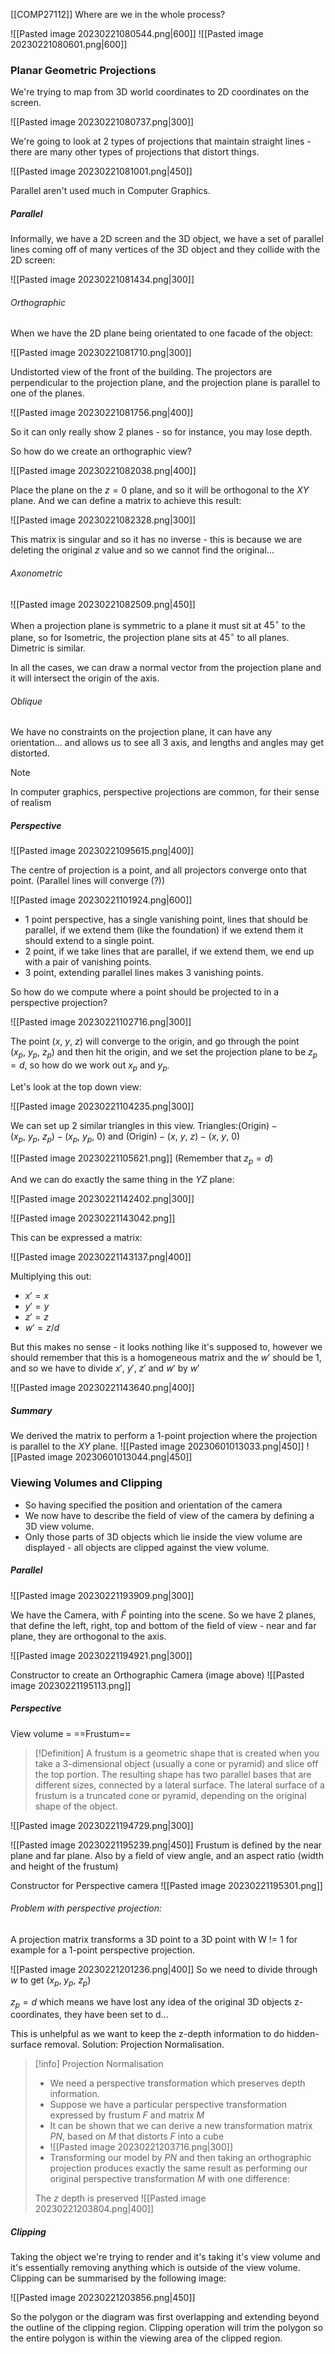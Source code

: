 [[COMP27112]]
Where are we in the whole process?

![[Pasted image 20230221080544.png|600]]
![[Pasted image 20230221080601.png|600]]

### Planar Geometric Projections
We're trying to map from 3D world coordinates to 2D coordinates on the screen.

![[Pasted image 20230221080737.png|300]]

We're going to look at 2 types of projections that maintain straight lines - there are many other types of projections that distort things.

![[Pasted image 20230221081001.png|450]]

Parallel aren't used much in Computer Graphics.

##### Parallel
Informally, we have a 2D screen and the 3D object, we have a set of parallel lines coming off of many vertices of the 3D object and they collide with the 2D screen:

![[Pasted image 20230221081434.png|300]]

###### Orthographic
When we have the 2D plane being orientated to one facade of the object:

![[Pasted image 20230221081710.png|300]]

Undistorted view of the front of the building.
The projectors are perpendicular to the projection plane, and the projection plane is parallel to one of the planes.

![[Pasted image 20230221081756.png|400]]

So it can only really show 2 planes - so for instance, you may lose depth. 

So how do we create an orthographic view?

![[Pasted image 20230221082038.png|400]]

Place the plane on the $z = 0$ plane, and so it will be orthogonal to the $XY$ plane. And we can define a matrix to achieve this result:

![[Pasted image 20230221082328.png|300]]

This matrix is singular and so it has no inverse - this is because we are deleting the original $z$ value and so we cannot find the original...

###### Axonometric

![[Pasted image 20230221082509.png|450]]

When a projection plane is symmetric to a plane it must sit at $45 ^\circ$  to the plane, so for Isometric, the projection plane sits at $45^\circ$ to all planes. Dimetric is similar.

In all the cases, we can draw a normal vector from the projection plane and it will intersect the origin of the axis.

###### Oblique

We have no constraints on the projection plane, it can have any orientation... and allows us to see all 3 axis, and lengths and angles may get distorted.

>[!Note]
>In computer graphics, perspective projections are common, for their sense of realism

##### Perspective

![[Pasted image 20230221095615.png|400]]

The centre of projection is a point, and all projectors converge onto that point. (Parallel lines will converge (?))

![[Pasted image 20230221101924.png|600]]

- 1 point perspective, has a single vanishing point, lines that should be parallel, if we extend them (like the foundation) if we extend them it should extend to a single point.
- 2 point, if we take lines that are parallel, if we extend them, we end up with a pair of vanishing points.
- 3 point, extending parallel lines makes 3 vanishing points.

So how do we compute where a point should be projected to in a perspective projection?

![[Pasted image 20230221102716.png|300]]

The point $(x,\ y,\ z)$ will converge to the origin, and go through the point $(x_p,\ y_p,\ z_p)$ and then hit the origin, and we set the projection plane to be $z_p = d$, so how do we work out $x_p$ and $y_p$.

Let's look at the top down view:

![[Pasted image 20230221104235.png|300]]

We can set up 2 similar triangles in this view.  Triangles:$(\text{Origin})-(x_p,\ y_p,\ z_p)-(x_p,\ y_p,\ 0)$ and $(\text{Origin})-(x,\ y,\ z)-(x,\ y,\ 0)$

![[Pasted image 20230221105621.png]] (Remember that $z_p = d$)

And we can do exactly the same thing in the $YZ$ plane:

![[Pasted image 20230221142402.png|300]]

![[Pasted image 20230221143042.png]]

This can be expressed a matrix:

![[Pasted image 20230221143137.png|400]]

Multiplying this out:
 - $x' = x$
 - $y' = y$
 - $z' = z$
 - $w' = z/d$

But this makes no sense - it looks nothing like it's supposed to, however we should remember that this is a homogeneous matrix and the $w'$ should be 1, and so we have to divide $x',\ y',\ z' \text{ and } w'$ by $w'$

![[Pasted image 20230221143640.png|400]]

##### Summary
We derived the matrix to perform a 1-point projection where the projection is parallel to the $XY$ plane.
![[Pasted image 20230601013033.png|450]]
![[Pasted image 20230601013044.png|450]]


### Viewing Volumes and Clipping

- So having specified the position and orientation of the camera
- We now have to describe the field of view of the camera by defining a 3D view volume.
- Only those parts of 3D objects which lie inside the view volume are displayed - all objects are clipped against the view volume.

##### Parallel
![[Pasted image 20230221193909.png|300]]

We have the Camera, with $\hat F$ pointing into the scene. So we have 2 planes, that define the left, right, top and bottom of the field of view - near and far plane, they are orthogonal to the axis.

![[Pasted image 20230221194921.png|300]]

Constructor to create an Orthographic Camera (image above)
![[Pasted image 20230221195113.png]]


##### Perspective
View volume = ==Frustum==
>[!Definition]
>A frustum is a geometric shape that is created when you take a 3-dimensional object (usually a cone or pyramid) and slice off the top portion. The resulting shape has two parallel bases that are different sizes, connected by a lateral surface. The lateral surface of a frustum is a truncated cone or pyramid, depending on the original shape of the object.


![[Pasted image 20230221194729.png|300]]

![[Pasted image 20230221195239.png|450]]
Frustum is defined by the near plane and far plane. Also by a field of view angle, and an aspect ratio (width and height of the frustum)

Constructor for Perspective camera
![[Pasted image 20230221195301.png]]

###### Problem with perspective projection:
A projection matrix transforms a 3D point to a 3D point with W != 1 for example for a 1-point perspective projection. 

![[Pasted image 20230221201236.png|400]]
So we need to divide through $w$ to get $(x_p,\ y_p,\ z_p)$

$z_p = d$ which means we have lost any idea of the original 3D objects z-coordinates, they have been set to d...

This is unhelpful as we want to keep the z-depth information to do hidden-surface removal. Solution: Projection Normalisation.

>[!info] Projection Normalisation
>- We need a perspective transformation which preserves depth information.
>- Suppose we have a particular perspective transformation expressed by frustum $F$ and matrix $M$
>- It can be shown that we can derive a new transformation matrix $PN$, based on $M$ that distorts $F$ into a cube
>- ![[Pasted image 20230221203716.png|300]]
>- Transforming our model by $PN$ and then taking an orthographic projection produces exactly the same result as performing our original perspective transformation $M$ with one difference:
>
>The $z$ depth is preserved
>![[Pasted image 20230221203804.png|400]]

##### Clipping
Taking the object we're trying to render and it's taking it's view volume and it's essentially removing anything which is outside of the view volume.
Clipping can be summarised by the following image:

![[Pasted image 20230221203856.png|450]]

So the polygon or the diagram was first overlapping and extending beyond the outline of the clipping region. Clipping operation will trim the polygon so the entire polygon is within the viewing area of the clipped region.


